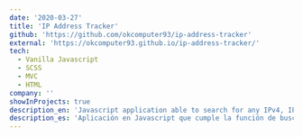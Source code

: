 ```yaml
---
date: '2020-03-27'
title: 'IP Address Tracker'
github: 'https://github.com/okcomputer93/ip-address-tracker'
external: 'https://okcomputer93.github.io/ip-address-tracker/'
tech:
  - Vanilla Javascript
  - SCSS
  - MVC
  - HTML
company: ''
showInProjects: true
description_en: 'Javascript application able to search for any IPv4, IPv6 address or domain and locate it on map. This application was done using the MVC architecture. This was a challenge from FrontendMentor'
description_es: 'Aplicación en Javascript que cumple la función de buscar cualquier IP o dominio y localizarlo en el mapa, para su realización utilicé una arquitectura de Modelo-Vista-Controlador. Reto de FrontendMentor.'
---
```

